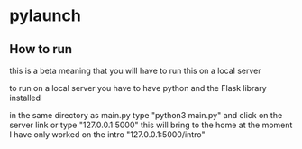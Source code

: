 # pylaunch

## How to run
this is a beta meaning that you will have to run this on a local server

to run on a local server you have to have python and the Flask library installed

in the same directory as main.py type "python3 main.py" and click on the server link or type "127.0.0.1:5000"
this will bring to the home at the moment I have only worked on the intro "127.0.0.1:5000/intro"

